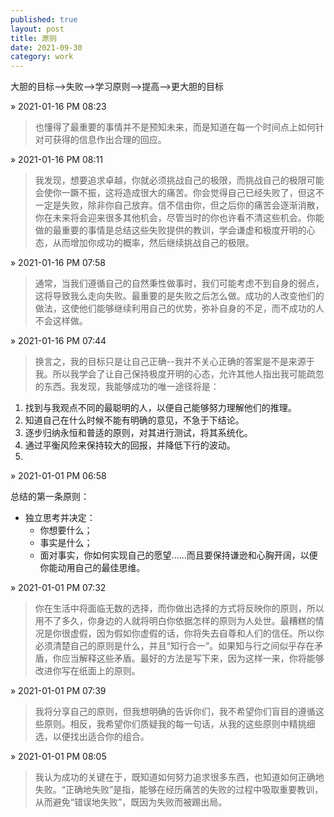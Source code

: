 ```yaml
---  
published: true  
layout: post  
title: 原则
date: 2021-09-30  
category: work  
---  
```


大胆的目标-->失败-->学习原则-->提高-->更大胆的目标

&raquo; 2021-01-16 PM 08:23

> 也懂得了最重要的事情并不是预知未来，而是知道在每一个时间点上如何针对可获得的信息作出合理的回应。

&raquo; 2021-01-16 PM 08:11 

> 我发现，想要追求卓越，你就必须挑战自己的极限，而挑战自己的极限可能会使你一蹶不振，这将造成很大的痛苦。你会觉得自己已经失败了，但这不一定是失败，除非你自己放弃。信不信由你，但之后你的痛苦会逐渐消散，你在未来将会迎来很多其他机会，尽管当时的你也许看不清这些机会。你能做的最重要的事情是总结这些失败提供的教训，学会谦虚和极度开明的心态，从而增加你成功的概率，然后继续挑战自己的极限。

&raquo; 2021-01-16 PM 07:58 

> 通常，当我们遵循自己的自然秉性做事时，我们可能考虑不到自身的弱点，这将导致我么走向失败。最重要的是失败之后怎么做。成功的人改变他们的做法，这使他们能够继续利用自己的优势，弥补自身的不足，而不成功的人不会这样做。

&raquo; 2021-01-16 PM 07:44 

> 换言之，我的目标只是让自己正确--我并不关心正确的答案是不是来源于我。所以我学会了让自己保持极度开明的心态，允许其他人指出我可能疏忽的东西。我发现，我能够成功的唯一途径将是：
1. 找到与我观点不同的最聪明的人，以便自己能够努力理解他们的推理。
2. 知道自己在什么时候不能有明确的意见，不急于下结论。
3. 逐步归纳永恒和普适的原则，对其进行测试，将其系统化。
4. 通过平衡风险来保持较大的回报，并降低下行的波动。
5. 

&raquo; 2021-01-01 PM 06:58 

总结的第一条原则：
- 独立思考并决定：
  - 你想要什么；
  - 事实是什么；
  - 面对事实，你如何实现自己的愿望......而且要保持谦逊和心胸开阔，以便你能动用自己的最佳思维。

&raquo; 2021-01-01 PM 07:32 
> 你在生活中将面临无数的选择，而你做出选择的方式将反映你的原则，所以用不了多久，你身边的人就将明白你依据怎样的原则为人处世。最糟糕的情况是你很虚假，因为假如你虚假的话，你将失去自尊和人们的信任。所以你必须清楚自己的原则是什么，并且“知行合一”。如果知与行之间似乎存在矛盾，你应当解释这些矛盾。最好的方法是写下来，因为这样一来，你将能够改进你写在纸面上的原则。

&raquo; 2021-01-01 PM 07:39 
> 我将分享自己的原则，但我想明确的告诉你们，我不希望你们盲目的遵循这些原则。相反，我希望你们质疑我的每一句话，从我的这些原则中精挑细选，以便找出适合你的组合。

&raquo; 2021-01-01 PM 08:05 
> 我认为成功的关键在于，既知道如何努力追求很多东西，也知道如何正确地失败。“正确地失败”是指，能够在经历痛苦的失败的过程中吸取重要教训，从而避免“错误地失败”，既因为失败而被踢出局。


<!-- <img width="620" alt="bubble" src="https://luoxupan.github.io/img/bubble.png"> -->
